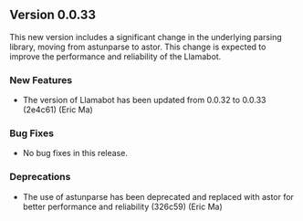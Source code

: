 ## Version 0.0.33

This new version includes a significant change in the underlying parsing library, moving from astunparse to astor. This change is expected to improve the performance and reliability of the Llamabot.

### New Features

- The version of Llamabot has been updated from 0.0.32 to 0.0.33 (2e4c61) (Eric Ma)

### Bug Fixes

- No bug fixes in this release.

### Deprecations

- The use of astunparse has been deprecated and replaced with astor for better performance and reliability (326c59) (Eric Ma)
